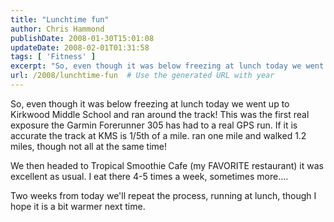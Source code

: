 ```yaml
---
title: "Lunchtime fun"
author: Chris Hammond
publishDate: 2008-01-30T15:01:08
updateDate: 2008-02-01T01:31:58
tags: [ 'Fitness' ]
excerpt: "So, even though it was below freezing at lunch today we went up to Kirkwood Middle School and ran around the track! This was the first real exposure the Garmin Forerunner 305 has had to a real GPS run. If it is accurate the track at KMS is 1/5th of a mile. ran one mile and walked 1.2 miles, though not all at the same time!  We then headed to Tropical Smoothie Cafe (my FAVORITE restaurant) it was excellent as usual. I eat there 4-5 times a week, sometimes more....  "
url: /2008/lunchtime-fun  # Use the generated URL with year
---
```

<p>So, even though it was below freezing at lunch today we went up to Kirkwood Middle School and ran around the track! This was the first real exposure the Garmin Forerunner 305 has had to a real GPS run. If it is accurate the track at KMS is 1/5th of a mile. ran one mile and walked 1.2 miles, though not all at the same time!</p> <p>We then headed to Tropical Smoothie Cafe (my FAVORITE restaurant) it was excellent as usual. I eat there 4-5 times a week, sometimes more....</p> <p>Two weeks from today we'll repeat the process, running at lunch, though I hope it is a bit warmer next time.</p>
